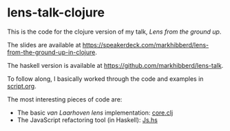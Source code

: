 lens-talk-clojure
=================

This is the code for the clojure version of my talk, _Lens from the ground up_.

The slides are available at <https://speakerdeck.com/markhibberd/lens-from-the-ground-up-in-clojure>.

The haskell version is available at <https://github.com/markhibberd/lens-talk>.

To follow along, I basically worked through the code and examples in [script.org](https://raw.githubusercontent.com/markhibberd/lens-talk-clojure/master/lens/script.org).

The most interesting pieces of code are:
 - The basic _van Laarhoven lens_ implementation: [core.clj](https://github.com/markhibberd/lens-talk-clojure/blob/master/lens/src/lens/core.clj)
 - The JavaScript refactoring tool (in Haskell): [Js.hs](https://github.com/markhibberd/lens-talk/blob/master/src/Js.hs)
